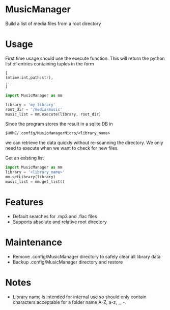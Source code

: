 # MusicManager
Build a list of media files from a root directory
# Usage
First time usage should use the execute function. This will return the python list of entries containing tuples in the form 
```
[
(mtime:int,path:str),
...
]
```
```python
import MusicManager as mm

library = 'my_library'
root_dir = '/media/music'
music_list = mm.execute(library, root_dir)
```
Since the program stores the result in a sqlite DB in 
```
$HOME/.config/MusicManagerMicro/<library_name>
```
we can retrieve the data quickly without re-scanning the directory. We only need to execute when we want to check for new files.

Get an existing list
```python
import MusicManager as mm
library = '<library_name>'
mm.setLibrary(library)
music_list = mm.get_list()
```
# Features
* Default searches for .mp3 and .flac files
* Supports absolute and relative root directory
# Maintenance
* Remove .config/MusicManager directory to safely clear all library data
* Backup .config/MusicManager directory and restore
# Notes
* Library name is intended for internal use so should only contain characters acceptable for a folder name A-Z, a-z, _, -.